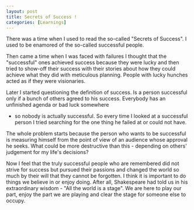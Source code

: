 ```yaml
---
layout: post  
title: Secrets of Success !  
categories: [Learnings]  
---
```


There was a time when I used to read the so-called "Secrets of Success". I used to be enamored 
of the so-called successful people.  

Then came a time when I was faced with failures I thought that the "successful" ones achieved 
success because they were lucky and then tried to show-off their success with their stories 
about how they could achieve what they did with meticulous planning. People with lucky hunches 
acted as if they were visionaries.  

Later I started questioning the definition of success. Is a person successful only if a
bunch of others agreed to his success. Everybody has an unfinished agenda or bad luck somewhere
- so nobody is actually successful. So every time I looked at a successful person I tried 
searching for the one thing he failed at or could not have.  

The whole problem starts because the person who wants to be successful is measuring himself 
from the point of view of an audience whose approval he seeks. What could be more destructive
than this - depending on others' judgement for my life's decisions?  

Now I feel that the truly successful people who are remembered did not strive for success but 
pursued their passions and changed the world so much by their will that they cannot be 
forgotten. I think it is important to do things we believe in or enjoy doing. After all, 
Shakespeare had told us in his extraordinary wisdom - "All the world is a stage". We are here 
to play our part, enjoy the part we are playing and clear the stage for someone else to occupy.